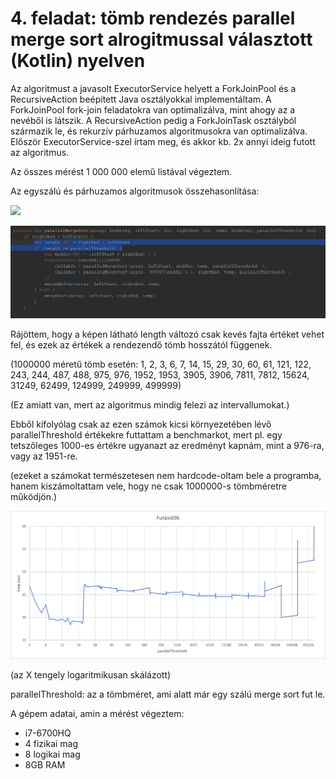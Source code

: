 # 4. feladat: tömb rendezés parallel merge sort alrogitmussal választott (Kotlin) nyelven

Az algoritmust a javasolt ExecutorService helyett a ForkJoinPool és a RecursiveAction beépített Java osztályokkal implementáltam. A ForkJoinPool fork-join feladatokra van optimalizálva, mint ahogy az a nevéből is látszik. A RecursiveAction pedig a ForkJoinTask osztályból származik le, és rekurzív párhuzamos algoritmusokra van optimalizálva. Először ExecutorService-szel írtam meg, és akkor kb. 2x annyi ideig futott az algoritmus.

Az összes mérést 1 000 000 elemű listával végeztem.

Az egyszálú és párhuzamos algoritmusok összehasonlítása:

![](sequential_vs_parallel.png)


![](parallelThreshold_code.png)

Rájöttem, hogy a képen látható length változó csak kevés fajta értéket vehet fel, és ezek az értékek a rendezendő tömb hosszától függenek.

(1000000 méretű tömb esetén: 1, 2, 3, 6, 7, 14, 15, 29, 30, 60, 61, 121, 122, 243, 244, 487, 488, 975, 976, 1952, 1953, 3905, 3906, 7811, 7812, 15624, 31249, 62499, 124999, 249999, 499999)

(Ez amiatt van, mert az algoritmus mindig felezi az intervallumokat.)

Ebből kifolyólag csak az ezen számok kicsi környezetében lévő parallelThreshold értékekre futtattam a benchmarkot, mert pl. egy tetszőleges 1000-es értékre ugyanazt az eredményt kapnám, mint a 976-ra, vagy az 1951-re.

(ezeket a számokat természetesen nem hardcode-oltam bele a programba, hanem kiszámoltattam vele, hogy ne csak 1000000-s tömbméretre működjön.)

![](results/paralellmergesort_benchmark.png)

(az X tengely logaritmikusan skálázott)

parallelThreshold: az a tömbméret, ami alatt már egy szálú merge sort fut le.


A gépem adatai, amin a mérést végeztem:

- i7-6700HQ
- 4 fizikai mag
- 8 logikai mag
- 8GB RAM
